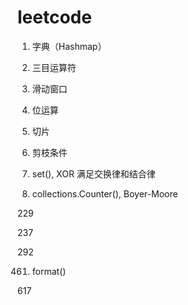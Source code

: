 # leetcode
1. 字典（Hashmap）

2. 三目运算符

3. 滑动窗口

7. 位运算

9. 切片

18. 剪枝条件

136. set(), XOR 满足交换律和结合律

169. collections.Counter(), Boyer-Moore

229

237

292

461. format()

617
